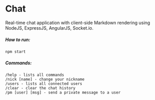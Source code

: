 Chat
===========

Real-time chat application with client-side Markdown rendering using NodeJS, ExpressJS, AngularJS, Socket.io.


##### How to run:
~~~~
npm start
~~~~

##### Commands:
~~~~
/help - lists all commands
/nick [name] - change your nickname
/users - lists all connected users
/clear - clear the chat history
/pm [user] [msg] - send a private message to a user
~~~~
